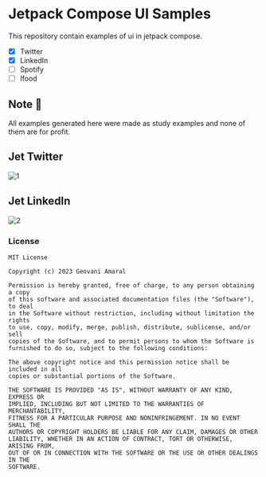 # Jetpack Compose UI Samples
This repository contain examples of ui in jetpack compose.

- [x] Twitter
- [x] LinkedIn
- [ ] Spotify
- [ ] Ifood

## Note 📌
All examples generated here were made as study examples and none of them are for profit.

## Jet Twitter
![1](https://user-images.githubusercontent.com/26925002/194717881-c14e3fb4-c31c-49fd-9fbc-16fe52b1bffb.png)


## Jet LinkedIn
![2](https://user-images.githubusercontent.com/26925002/194717865-81efaf85-a371-4bce-973d-d31f5068eb40.png)


### License

```
MIT License

Copyright (c) 2023 Geovani Amaral

Permission is hereby granted, free of charge, to any person obtaining a copy
of this software and associated documentation files (the "Software"), to deal
in the Software without restriction, including without limitation the rights
to use, copy, modify, merge, publish, distribute, sublicense, and/or sell
copies of the Software, and to permit persons to whom the Software is
furnished to do so, subject to the following conditions:

The above copyright notice and this permission notice shall be included in all
copies or substantial portions of the Software.

THE SOFTWARE IS PROVIDED "AS IS", WITHOUT WARRANTY OF ANY KIND, EXPRESS OR
IMPLIED, INCLUDING BUT NOT LIMITED TO THE WARRANTIES OF MERCHANTABILITY,
FITNESS FOR A PARTICULAR PURPOSE AND NONINFRINGEMENT. IN NO EVENT SHALL THE
AUTHORS OR COPYRIGHT HOLDERS BE LIABLE FOR ANY CLAIM, DAMAGES OR OTHER
LIABILITY, WHETHER IN AN ACTION OF CONTRACT, TORT OR OTHERWISE, ARISING FROM,
OUT OF OR IN CONNECTION WITH THE SOFTWARE OR THE USE OR OTHER DEALINGS IN THE
SOFTWARE.
```
